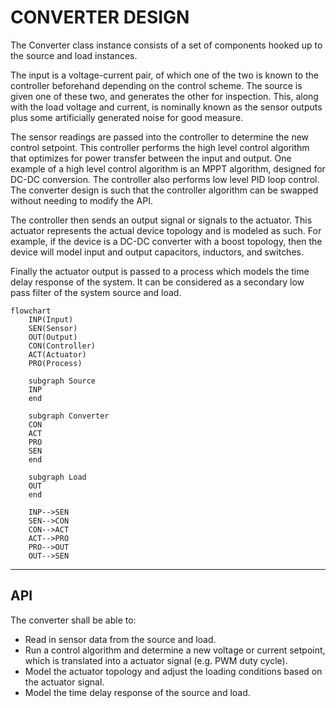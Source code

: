 # CONVERTER DESIGN

The Converter class instance consists of a set of components hooked up to the source
and load instances.

The input is a voltage-current pair, of which one of the two
is known to the controller beforehand depending on the control scheme. The source is
given one of these two, and generates the other for inspection. This, along with
the load voltage and current, is nominally known as the sensor outputs plus some
artificially generated noise for good measure. 

The sensor readings are passed into the controller to determine the new control 
setpoint. This controller performs the high level control algorithm that
optimizes for power transfer between the input and output. One example of a high
level control algorithm is an MPPT algorithm, designed for DC-DC conversion. The
controller also performs low level PID loop control. The converter design is
such that the controller algorithm can be swapped without needing to modify the
API. 

The controller then sends an output signal or signals to the actuator. This
actuator represents the actual device topology and is modeled as such. For
example, if the device is a DC-DC converter with a boost topology, then the
device will model input and output capacitors, inductors, and switches.

Finally the actuator output is passed to a process which models the time delay
response of the system. It can be considered as a secondary low pass filter of
the system source and load.

```mermaid
flowchart
    INP(Input)
    SEN(Sensor)
    OUT(Output)
    CON(Controller)
    ACT(Actuator)
    PRO(Process)

    subgraph Source
    INP
    end

    subgraph Converter
    CON
    ACT
    PRO
    SEN
    end

    subgraph Load
    OUT
    end

    INP-->SEN
    SEN-->CON
    CON-->ACT
    ACT-->PRO
    PRO-->OUT
    OUT-->SEN

```

---

## API

The converter shall be able to:

- Read in sensor data from the source and load.
- Run a control algorithm and determine a new voltage or current setpoint, which
  is translated into a actuator signal (e.g. PWM duty cycle).
- Model the actuator topology and adjust the loading conditions based on the
  actuator signal.
- Model the time delay response of the source and load.

